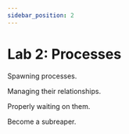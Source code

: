 ```yaml
---
sidebar_position: 2
---
```


# Lab 2: Processes

Spawning processes.

Managing their relationships.

Properly waiting on them.

Become a subreaper.
